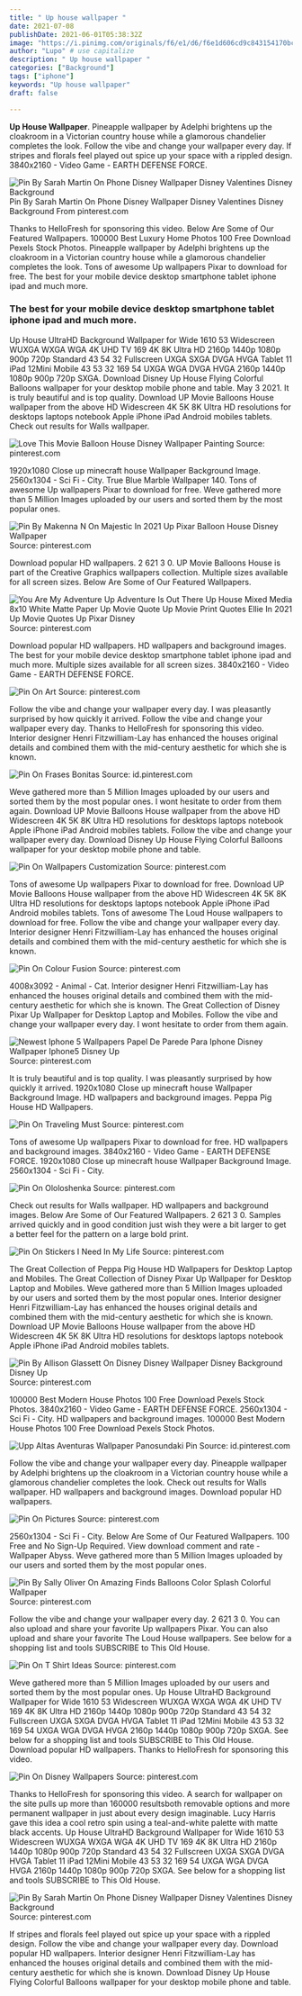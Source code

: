 ```yaml
---
title: " Up house wallpaper "
date: 2021-07-08
publishDate: 2021-06-01T05:38:32Z
image: "https://i.pinimg.com/originals/f6/e1/d6/f6e1d606cd9c843154170bcaf3f9929b.png"
author: "Lupo" # use capitalize
description: " Up house wallpaper "
categories: ["Background"]
tags: ["iphone"]
keywords: "Up house wallpaper"
draft: false

---
```



**Up House Wallpaper**. Pineapple wallpaper by Adelphi brightens up the cloakroom in a Victorian country house while a glamorous chandelier completes the look. Follow the vibe and change your wallpaper every day. If stripes and florals feel played out spice up your space with a rippled design. 3840x2160 - Video Game - EARTH DEFENSE FORCE.

![Pin By Sarah Martin On Phone Disney Wallpaper Disney Valentines Disney Background](https://i.pinimg.com/originals/f6/e1/d6/f6e1d606cd9c843154170bcaf3f9929b.png "Pin By Sarah Martin On Phone Disney Wallpaper Disney Valentines Disney Background")
Pin By Sarah Martin On Phone Disney Wallpaper Disney Valentines Disney Background From pinterest.com


Thanks to HelloFresh for sponsoring this video. Below Are Some of Our Featured Wallpapers. 100000 Best Luxury Home Photos 100 Free Download Pexels Stock Photos. Pineapple wallpaper by Adelphi brightens up the cloakroom in a Victorian country house while a glamorous chandelier completes the look. Tons of awesome Up wallpapers Pixar to download for free. The best for your mobile device desktop smartphone tablet iphone ipad and much more.

### The best for your mobile device desktop smartphone tablet iphone ipad and much more.

Up House UltraHD Background Wallpaper for Wide 1610 53 Widescreen WUXGA WXGA WGA 4K UHD TV 169 4K 8K Ultra HD 2160p 1440p 1080p 900p 720p Standard 43 54 32 Fullscreen UXGA SXGA DVGA HVGA Tablet 11 iPad 12Mini Mobile 43 53 32 169 54 UXGA WGA DVGA HVGA 2160p 1440p 1080p 900p 720p SXGA. Download Disney Up House Flying Colorful Balloons wallpaper for your desktop mobile phone and table. May 3 2021. It is truly beautiful and is top quality. Download UP Movie Balloons House wallpaper from the above HD Widescreen 4K 5K 8K Ultra HD resolutions for desktops laptops notebook Apple iPhone iPad Android mobiles tablets. Check out results for Walls wallpaper.


![Love This Movie Balloon House Disney Wallpaper Painting](https://i.pinimg.com/originals/81/ec/19/81ec195bf4ba7a22f485cdf74d1740e5.jpg "Love This Movie Balloon House Disney Wallpaper Painting")
Source: pinterest.com

1920x1080 Close up minecraft house Wallpaper Background Image. 2560x1304 - Sci Fi - City. True Blue Marble Wallpaper 140. Tons of awesome Up wallpapers Pixar to download for free. Weve gathered more than 5 Million Images uploaded by our users and sorted them by the most popular ones.

![Pin By Makenna N On Majestic In 2021 Up Pixar Balloon House Disney Wallpaper](https://i.pinimg.com/originals/fd/15/51/fd15519d5b497bdee73f8f2b666396ec.jpg "Pin By Makenna N On Majestic In 2021 Up Pixar Balloon House Disney Wallpaper")
Source: pinterest.com

Download popular HD wallpapers. 2 621 3 0. UP Movie Balloons House is part of the Creative Graphics wallpapers collection. Multiple sizes available for all screen sizes. Below Are Some of Our Featured Wallpapers.

![You Are My Adventure Up Adventure Is Out There Up House Mixed Media 8x10 White Matte Paper Up Movie Quote Up Movie Print Quotes Ellie In 2021 Up Movie Quotes Up Pixar Disney](https://i.pinimg.com/originals/0a/f0/7e/0af07ec744970d0d6736e1fc23e23cda.jpg "You Are My Adventure Up Adventure Is Out There Up House Mixed Media 8x10 White Matte Paper Up Movie Quote Up Movie Print Quotes Ellie In 2021 Up Movie Quotes Up Pixar Disney")
Source: pinterest.com

Download popular HD wallpapers. HD wallpapers and background images. The best for your mobile device desktop smartphone tablet iphone ipad and much more. Multiple sizes available for all screen sizes. 3840x2160 - Video Game - EARTH DEFENSE FORCE.

![Pin On Art](https://i.pinimg.com/originals/5d/fe/cb/5dfecb150702ff636c1b41d8d69d84b5.jpg "Pin On Art")
Source: pinterest.com

Follow the vibe and change your wallpaper every day. I was pleasantly surprised by how quickly it arrived. Follow the vibe and change your wallpaper every day. Thanks to HelloFresh for sponsoring this video. Interior designer Henri Fitzwilliam-Lay has enhanced the houses original details and combined them with the mid-century aesthetic for which she is known.

![Pin On Frases Bonitas](https://i.pinimg.com/originals/05/e1/d3/05e1d332f61024a053ee8716528b1b96.jpg "Pin On Frases Bonitas")
Source: id.pinterest.com

Weve gathered more than 5 Million Images uploaded by our users and sorted them by the most popular ones. I wont hesitate to order from them again. Download UP Movie Balloons House wallpaper from the above HD Widescreen 4K 5K 8K Ultra HD resolutions for desktops laptops notebook Apple iPhone iPad Android mobiles tablets. Follow the vibe and change your wallpaper every day. Download Disney Up House Flying Colorful Balloons wallpaper for your desktop mobile phone and table.

![Pin On Wallpapers Customization](https://i.pinimg.com/originals/08/39/06/083906e5a18401c5fab8037d31f7f8be.jpg "Pin On Wallpapers Customization")
Source: pinterest.com

Tons of awesome Up wallpapers Pixar to download for free. Download UP Movie Balloons House wallpaper from the above HD Widescreen 4K 5K 8K Ultra HD resolutions for desktops laptops notebook Apple iPhone iPad Android mobiles tablets. Tons of awesome The Loud House wallpapers to download for free. Follow the vibe and change your wallpaper every day. Interior designer Henri Fitzwilliam-Lay has enhanced the houses original details and combined them with the mid-century aesthetic for which she is known.

![Pin On Colour Fusion](https://i.pinimg.com/originals/35/bb/3a/35bb3a455e4469ac698159926219c715.jpg "Pin On Colour Fusion")
Source: pinterest.com

4008x3092 - Animal - Cat. Interior designer Henri Fitzwilliam-Lay has enhanced the houses original details and combined them with the mid-century aesthetic for which she is known. The Great Collection of Disney Pixar Up Wallpaper for Desktop Laptop and Mobiles. Follow the vibe and change your wallpaper every day. I wont hesitate to order from them again.

![Newest Iphone 5 Wallpapers Papel De Parede Para Iphone Disney Wallpaper Iphone5 Disney Up](https://i.pinimg.com/originals/9d/fb/57/9dfb57318d5d6d04a11d46c4e09e3d4e.png "Newest Iphone 5 Wallpapers Papel De Parede Para Iphone Disney Wallpaper Iphone5 Disney Up")
Source: pinterest.com

It is truly beautiful and is top quality. I was pleasantly surprised by how quickly it arrived. 1920x1080 Close up minecraft house Wallpaper Background Image. HD wallpapers and background images. Peppa Pig House HD Wallpapers.

![Pin On Traveling Must](https://i.pinimg.com/originals/2c/c3/ae/2cc3aebb8b9668c95cd5e94869d3b47f.jpg "Pin On Traveling Must")
Source: pinterest.com

Tons of awesome Up wallpapers Pixar to download for free. HD wallpapers and background images. 3840x2160 - Video Game - EARTH DEFENSE FORCE. 1920x1080 Close up minecraft house Wallpaper Background Image. 2560x1304 - Sci Fi - City.

![Pin On Ololoshenka](https://i.pinimg.com/originals/52/31/91/523191e8ddb8d80d7e3db936fb56f681.jpg "Pin On Ololoshenka")
Source: pinterest.com

Check out results for Walls wallpaper. HD wallpapers and background images. Below Are Some of Our Featured Wallpapers. 2 621 3 0. Samples arrived quickly and in good condition just wish they were a bit larger to get a better feel for the pattern on a large bold print.

![Pin On Stickers I Need In My Life](https://i.pinimg.com/originals/34/f5/90/34f5905dfe592fe511290fefb34ecab3.jpg "Pin On Stickers I Need In My Life")
Source: pinterest.com

The Great Collection of Peppa Pig House HD Wallpapers for Desktop Laptop and Mobiles. The Great Collection of Disney Pixar Up Wallpaper for Desktop Laptop and Mobiles. Weve gathered more than 5 Million Images uploaded by our users and sorted them by the most popular ones. Interior designer Henri Fitzwilliam-Lay has enhanced the houses original details and combined them with the mid-century aesthetic for which she is known. Download UP Movie Balloons House wallpaper from the above HD Widescreen 4K 5K 8K Ultra HD resolutions for desktops laptops notebook Apple iPhone iPad Android mobiles tablets.

![Pin By Allison Glassett On Disney Disney Wallpaper Disney Background Disney Up](https://i.pinimg.com/originals/7d/f6/06/7df606b06027c81f2b00726fdca67866.jpg "Pin By Allison Glassett On Disney Disney Wallpaper Disney Background Disney Up")
Source: pinterest.com

100000 Best Modern House Photos 100 Free Download Pexels Stock Photos. 3840x2160 - Video Game - EARTH DEFENSE FORCE. 2560x1304 - Sci Fi - City. HD wallpapers and background images. 100000 Best Modern House Photos 100 Free Download Pexels Stock Photos.

![Upp Altas Aventuras Wallpaper Panosundaki Pin](https://i.pinimg.com/originals/9d/6b/8e/9d6b8e1fe0905281ac393f1677b19cc7.jpg "Upp Altas Aventuras Wallpaper Panosundaki Pin")
Source: id.pinterest.com

Follow the vibe and change your wallpaper every day. Pineapple wallpaper by Adelphi brightens up the cloakroom in a Victorian country house while a glamorous chandelier completes the look. Check out results for Walls wallpaper. HD wallpapers and background images. Download popular HD wallpapers.

![Pin On Pictures](https://i.pinimg.com/originals/b3/59/78/b3597887a564e718099fced0187284ce.jpg "Pin On Pictures")
Source: pinterest.com

2560x1304 - Sci Fi - City. Below Are Some of Our Featured Wallpapers. 100 Free and No Sign-Up Required. View download comment and rate - Wallpaper Abyss. Weve gathered more than 5 Million Images uploaded by our users and sorted them by the most popular ones.

![Pin By Sally Oliver On Amazing Finds Balloons Color Splash Colorful Wallpaper](https://i.pinimg.com/originals/ab/bc/6d/abbc6dd5fabc754b0a515956163c0bfe.jpg "Pin By Sally Oliver On Amazing Finds Balloons Color Splash Colorful Wallpaper")
Source: pinterest.com

Follow the vibe and change your wallpaper every day. 2 621 3 0. You can also upload and share your favorite Up wallpapers Pixar. You can also upload and share your favorite The Loud House wallpapers. See below for a shopping list and tools SUBSCRIBE to This Old House.

![Pin On T Shirt Ideas](https://i.pinimg.com/originals/1c/38/f3/1c38f367e09d224527157daab6ab046d.png "Pin On T Shirt Ideas")
Source: pinterest.com

Weve gathered more than 5 Million Images uploaded by our users and sorted them by the most popular ones. Up House UltraHD Background Wallpaper for Wide 1610 53 Widescreen WUXGA WXGA WGA 4K UHD TV 169 4K 8K Ultra HD 2160p 1440p 1080p 900p 720p Standard 43 54 32 Fullscreen UXGA SXGA DVGA HVGA Tablet 11 iPad 12Mini Mobile 43 53 32 169 54 UXGA WGA DVGA HVGA 2160p 1440p 1080p 900p 720p SXGA. See below for a shopping list and tools SUBSCRIBE to This Old House. Download popular HD wallpapers. Thanks to HelloFresh for sponsoring this video.

![Pin On Disney Wallpapers](https://i.pinimg.com/originals/2e/a4/6f/2ea46fda601b27ccca07671bad539a3b.jpg "Pin On Disney Wallpapers")
Source: pinterest.com

Thanks to HelloFresh for sponsoring this video. A search for wallpaper on the site pulls up more than 160000 resultsboth removable options and more permanent wallpaper in just about every design imaginable. Lucy Harris gave this idea a cool retro spin using a teal-and-white palette with matte black accents. Up House UltraHD Background Wallpaper for Wide 1610 53 Widescreen WUXGA WXGA WGA 4K UHD TV 169 4K 8K Ultra HD 2160p 1440p 1080p 900p 720p Standard 43 54 32 Fullscreen UXGA SXGA DVGA HVGA Tablet 11 iPad 12Mini Mobile 43 53 32 169 54 UXGA WGA DVGA HVGA 2160p 1440p 1080p 900p 720p SXGA. See below for a shopping list and tools SUBSCRIBE to This Old House.

![Pin By Sarah Martin On Phone Disney Wallpaper Disney Valentines Disney Background](https://i.pinimg.com/originals/f6/e1/d6/f6e1d606cd9c843154170bcaf3f9929b.png "Pin By Sarah Martin On Phone Disney Wallpaper Disney Valentines Disney Background")
Source: pinterest.com

If stripes and florals feel played out spice up your space with a rippled design. Follow the vibe and change your wallpaper every day. Download popular HD wallpapers. Interior designer Henri Fitzwilliam-Lay has enhanced the houses original details and combined them with the mid-century aesthetic for which she is known. Download Disney Up House Flying Colorful Balloons wallpaper for your desktop mobile phone and table.

